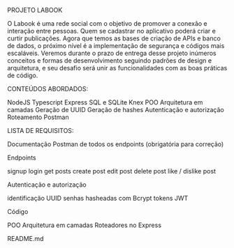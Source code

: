 PROJETO LABOOK

O Labook é uma rede social com o objetivo de promover a conexão e interação entre pessoas. Quem se cadastrar no aplicativo poderá criar e curtir publicações.
Agora que temos as bases de criação de APIs e banco de dados, o próximo nível é a implementação de segurança e códigos mais escaláveis. Veremos durante o prazo de entrega desse projeto inúmeros conceitos e formas de desenvolvimento seguindo padrões de design e arquitetura, e seu desafio será unir as funcionalidades com as boas práticas de código.

CONTEÚDOS ABORDADOS:

NodeJS
Typescript
Express
SQL e SQLite
Knex
POO
Arquitetura em camadas
Geração de UUID
Geração de hashes
Autenticação e autorização
Roteamento
Postman

LISTA DE REQUISITOS:

Documentação Postman de todos os endpoints (obrigatória para correção)

Endpoints

signup
login
get posts
create post
edit post
delete post
like / dislike post

Autenticação e autorização

identificação UUID
senhas hasheadas com Bcrypt
tokens JWT

Código

POO
Arquitetura em camadas
Roteadores no Express

README.md